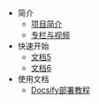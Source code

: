 <!-- _sidebar.md -->

* 简介
  * [项目简介](/ruoyi-cloud-plus/home.md)
  * [专栏与视频](/ruoyi-cloud-plus/column.md)
* 快速开始
  * [文档5](/ProjectDocs/homepage.md) <!--注意这里是相对路径-->
  * [文档6](/ProjectDocs/start.md)
* 使用文档
  * [Docsify部署教程](/ProjectDocs/use.md)
